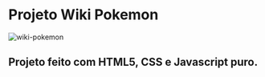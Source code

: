 # Projeto Wiki Pokemon
![wiki-pokemon](https://github.com/YanzinhoCaue/PROJETO-WIKI-POKEMON/assets/127339610/c4026a2f-1eed-4628-a952-eeacda7f2817)
## Projeto feito com HTML5, CSS e Javascript puro.
